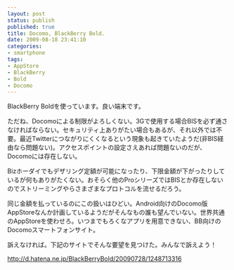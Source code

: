 ```yaml
---
layout: post
status: publish
published: true
title: Docomo, BlackBerry Bold.
date: 2009-08-18 23:41:10
categories:
- smartphone
tags:
- AppStore
- BlackBerry
- Bold
- Docomo
---
```

BlackBerry Boldを使っています。良い端末です。

ただね、Docomoによる制限がよろしくない。3Gで使用する場合BISを必ず通さなければならない。セキュリティ上ありがたい場合もあるが、それ以外では不要。最近Twitterにつながりにくくなるという現象も起きていたようだ(非BIS経由なら問題ない)。アクセスポイントの設定さえあれば問題ないのだが、Docomoには存在しない。

Bizホーダイでもデザリング定額が可能になったり、下限金額が下がったりしているが何もありがたくない。おそらく他のProシリーズではBISとか存在しないのでストリーミングやらさまざまなプロトコルを流せるだろう。

同じ金額を払っているのにこの扱いはひどい。Android向けのDocomo版AppStoreなんか計画しているようだがそんなもの誰も望んでいない。世界共通のAppStoreを使わせろ。いつまでもろくなアプリを用意できない、BB向けのDocomoスマートフォンサイト。

訴えなければ。下記のサイトでそんな要望を見つけた。みんなで訴えよう！

<a href="http://d.hatena.ne.jp/BlackBerryBold/20090728/1248713316">http://d.hatena.ne.jp/BlackBerryBold/20090728/1248713316</a>
